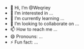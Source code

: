 - 👋 Hi, I’m @Weqriey
- 👀 I’m interested in ...
- 🌱 I’m currently learning ...
- 💞️ I’m looking to collaborate on ...
- 📫 How to reach me ...
- 😄 Pronouns: ...
- ⚡ Fun fact: ...

<!---
Weqriey/Weqriey is a ✨ special ✨ repository because its `README.md` (this file) appears on your GitHub profile.
You can click the Preview link to take a look at your changes.
--->
